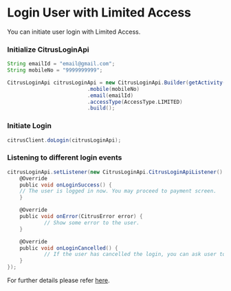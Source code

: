 # Login User with Limited Access

You can initiate user login with Limited Access.

### Initialize CitrusLoginApi
```groovy
String emailId = "email@gmail.com";
String mobileNo = "9999999999";

CitrusLoginApi citrusLoginApi = new CitrusLoginApi.Builder(getActivity())
                          .mobile(mobileNo)
                          .email(emailId)
                          .accessType(AccessType.LIMITED)
                          .build();
```

### Initiate Login 
```groovy
citrusClient.doLogin(citrusLoginApi);
```

### Listening to different login events

```groovy
citrusLoginApi.setListener(new CitrusLoginApi.CitrusLoginApiListener() {
    @Override
    public void onLoginSuccess() {
    // The user is logged in now. You may proceed to payment screen.
    }

    @Override
    public void onError(CitrusError error) {
            // Show some error to the user.
    }

    @Override
    public void onLoginCancelled() {
            // If the user has cancelled the login, you can ask user to login again.
    }
});

```

For further details please refer <a href="docs/Unified%20Login%20API.md#unified-login-api-interface-document" target="_blank">here</a>.
